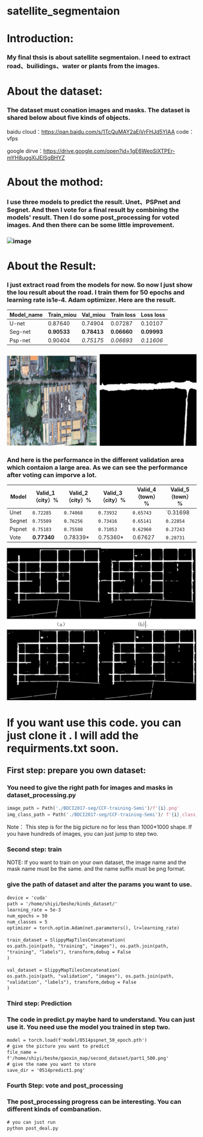 # satellite_segmentaion



#  Introduction: 

### My final thsis is about satellite segmentaion.  I need to extract road、builidings、water or plants from the images. 

#  About the dataset:

### The dataset must conation images and masks. The dataset is shared below about five kinds of objects. 

baidu cloud：https://pan.baidu.com/s/1TcQuMAY2aEiVrFHJd5YIAA 
code：vfps

google dirve：https://drive.google.com/open?id=1gE6WeoSiXTPEr-mYH8uggXiJEISgBHYZ 

#  About the mothod:

### 	I use three models to predict the result. Unet、PSPnet and Segnet. And then I vote for a final result by combining the models' result. Then I do some post_processing for voted images. And then there can be some little improvement.



### 	![image](https://github.com/wuchangsheng951/satellite_segmentaion/tree/master/images/1.png)





#  About the Result:

### 	I just extract road from the models for now. So now I just show the Iou result about the road. I train them for 50 epochs and learning rate is1e-4. Adam optimizer. Here are the result.

| Model_name | Train_miou  | Val_miou    | Train loss  | Loss loss   |
| ---------- | ----------- | ----------- | ----------- | ----------- |
| U-net      | 0.87640     | 0.74904     | 0.07287     | 0.10107     |
| Seg-net    | **0.90533** | **0.78413** | **0.06660** | **0.09993** |
| Psp-net    | 0.90404     | *0.75175*   | *0.06693*   | *0.11606*   |

### ![image](images/2.png)



###  	And here is the performance in the different validation area which contaion a large area. As we can see the performance after voting can imporve a lot.

| Model  | Valid_1   （city）% | Valid_2   （city）% | Valid_3   （city）% | Valid_4   （town）% | Valid_5   （town）% |
| ------ | ------------------- | ------------------- | ------------------- | ------------------- | ------------------- |
| Unet   | `0.72285`           | `0.74068`           | `0.73932`           | `0.65743`           | `0.31698            |
| Segnet | `0.75509`           | `0.76256`           | `0.73416`           | `0.65141`           | `0.22854`           |
| Pspnet | `0.75183`           | `0.75508`           | `0.71053`           | `0.62960`           | `0.27243`           |
| Vote   | **0.77340**         | 0.78339*            | 0.75360*            | 0.67627             | `0.28731`           |

![image](images/3.png)



#  	If you want use this code. you can just clone it . I will add the requirments.txt soon.

### 





##  First step:  prepare you own dataset:

###  	You need to give the right path for images and  masks in dataset_processing.py

```python
image_path = Path('./BDCI2017-seg/CCF-training-Semi')/f'{i}.png'
img_class_path = Path('./BDCI2017-seg/CCF-training-Semi')/ f'{i}_class_vis.png'
```

Note： This step is for the big picture no for less than 1000*1000 shape. If you have hundreds of images, you can just jump to step two.

### Second step: train

NOTE: If you want to train on your own dataset, the image name and the mask name must be the same. and the name suffix must be png format.



 ###  	give the path of dataset and alter the params you want to use.

```
device = 'cuda'
path = '/home/shiyi/beshe/kinds_dataset/'
learning_rate = 5e-3
num_epochs = 50
num_classes = 5
optimizer = torch.optim.Adam(net.parameters(), lr=learning_rate)

train_dataset = SlippyMapTilesConcatenation(
os.path.join(path, "training", "images"), os.path.join(path, "training", "labels"), transform,debug = False
)

val_dataset = SlippyMapTilesConcatenation(
os.path.join(path, "validation", "images"), os.path.join(path, "validation", "labels"), transform,debug = False
)

```

###  Third step:  Prediction

###  	The code in predict.py maybe hard to understand.  You can just use it. You need use the model you trained in step two.

```
model = torch.load(f'model/0514pspnet_50_epoch.pth')
# give the picture you want to predict
file_name = f'/home/shiyi/beshe/gaoxin_map/second_dataset/part1_500.png'
# give the name you want to store
save_dir = '0514predict1.png' 
```

###  Fourth Step: vote and post_processing

###  	The post_processing progress can be interesting. You can different kinds of combanation.

```
# you can just run 
python post_deal.py
```

​	



